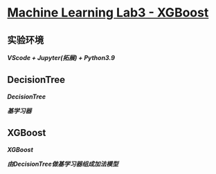 # [Machine Learning Lab3 - XGBoost](https://gitee.com/Sqrti/ml_2022_f/tree/master/lab/lab3)

## 实验环境

***VScode + Jupyter(拓展) + Python3.9***

## DecisionTree
***DecisionTree***

***基学习器***

## XGBoost
***XGBoost***

***由DecisionTree做基学习器组成加法模型***

